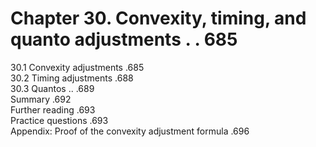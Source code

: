 # Chapter 30. Convexity, timing, and quanto adjustments . . 685  

30.1 Convexity adjustments .685   
30.2 Timing adjustments .688   
30.3 Quantos .. .689   
Summary .692   
Further reading .693   
Practice questions .693   
Appendix: Proof of the convexity adjustment formula .696  
